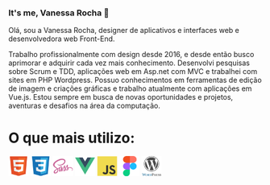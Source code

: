 ### It's me, Vanessa Rocha 👋

<!--
**vanfranrocha/vanfranrocha** is a ✨ _special_ ✨ repository because its `README.md` (this file) appears on your GitHub profile.

Here are some ideas to get you started:

- 🔭 I’m currently working on ...
- 🌱 I’m currently learning ...
- 👯 I’m looking to collaborate on ...
- 🤔 I’m looking for help with ...
- 💬 Ask me about ...
- 📫 How to reach me: ...
- 😄 Pronouns: ...
- ⚡ Fun fact: ...
-->
Olá, sou a Vanessa Rocha, designer de aplicativos e interfaces web e desenvolvedora web Front-End.

Trabalho profissionalmente com design desde 2016, e desde então busco aprimorar e adquirir cada vez mais conhecimento. Desenvolvi pesquisas sobre Scrum e TDD, aplicações web em Asp.net com MVC e trabalhei com sites em PHP Wordpress. Possuo conhecimentos em ferramentas de edição de imagem e criações gráficas e trabalho atualmente com aplicações em Vue.js. Estou sempre em busca de novas oportunidades e projetos, aventuras e desafios na área da computação.

# O que mais utilizo:
<img src="https://raw.githubusercontent.com/devicons/devicon/master/icons/html5/html5-original.svg" alt="javascript" width="40" height="40" style="max-width:100%;"></img>
<img src="https://raw.githubusercontent.com/devicons/devicon/master/icons/css3/css3-original.svg" alt="javascript" width="40" height="40" style="max-width:100%;"></img>
<img src="https://raw.githubusercontent.com/devicons/devicon/master/icons/sass/sass-original.svg" alt="javascript" width="40" height="40" style="max-width:100%;"></img>
<img src="https://raw.githubusercontent.com/devicons/devicon/master/icons/vuejs/vuejs-original.svg" alt="javascript" width="40" height="40" style="max-width:100%;"></img>
<img src="https://raw.githubusercontent.com/devicons/devicon/master/icons/javascript/javascript-original.svg" alt="javascript" width="40" height="40" style="max-width:100%;"></img>
<img src="https://raw.githubusercontent.com/devicons/devicon/master/icons/figma/figma-original.svg" alt="javascript" width="40" height="40" style="max-width:100%;"></img>
<img src="https://raw.githubusercontent.com/devicons/devicon/master/icons/wordpress/wordpress-original.svg" alt="javascript" width="40" height="40" style="max-width:100%;"></img>
